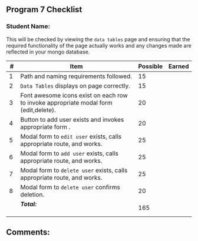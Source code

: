  ## Program 7 Checklist

### Student Name: 

This will be checked by viewing the `data tables` page and ensuring that the required functionality of the page actually works and any changes made are reflected in your mongo database. 

| # | Item                                                                                     | Possible | Earned |
|--------|------------------------------------------------------------------------------------------|----------|--------|
| 1    | Path and naming requirements followed.<br>                                               | 15       |        |
| 2   | `Data Tables` displays on page correctly.<br>                                            | 15       |        |
| 3    | Font awesome icons exist on each row to invoke appropriate modal form (edit,delete).<br> | 20       |        |
| 4    | Button to add user exists and invokes appropriate form      .<br>                        | 20       |        |
| 5    | Modal form to `edit user` exists, calls appropriate route, and works.<br>                | 25       |        |
| 6    | Modal form to `add user` exists, calls appropriate route, and works.<br>                 | 25       |        |
| 7    | Modal form to `delete user` exists, calls appropriate route, and works. <br>             | 25       |        |
| 8    | Modal form to `delete user` confirms deletion.             <br>                          | 20       |        |
|        | ***Total:***                                                                             | 165      |        |

## Comments:
